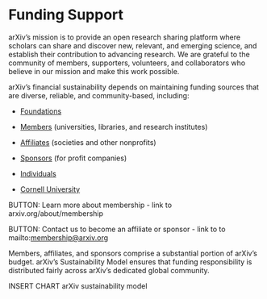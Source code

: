 # Funding Support

arXiv’s mission is to provide an open research sharing platform where scholars can share and discover new, relevant, and emerging science, and establish their contribution to advancing research. We are grateful to the community of members, supporters, volunteers, and collaborators who believe in our mission and make this work possible.

arXiv’s financial sustainability depends on maintaining funding sources that are diverse, reliable, and community-based, including:

-  [Foundations](supporters)  

-  [Members](ourmembers) (universities, libraries, and research institutes)  

-  [Affiliates](supporters) (societies and other nonprofits)  

-  [Sponsors](supporters) (for profit companies)  

-  [Individuals](donate)  

-  [Cornell University](https://www.cornell.edu/)  

BUTTON: Learn more about membership - link to arxiv.org/about/membership

BUTTON: Contact us to become an affiliate or sponsor - link to to mailto:membership@arxiv.org

Members, affiliates, and sponsors comprise a substantial portion of arXiv’s budget. arXiv’s Sustainability Model ensures that funding responsibility is distributed fairly across arXiv’s dedicated global community.


INSERT CHART arXiv sustainability model 

